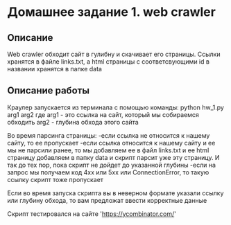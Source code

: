 # Домашнее задание 1. web crawler
## Описание
Web crawler обходит сайт в гулибну и скачивает его страницы.
Ссылки хранятся в файле links.txt, а html страницы с соответсвующими id в названии хранятся в папке data

## Описание работы
Краулер запускается из терминала с помощью команды:
python hw_1.py arg1 arg2
где arg1 - это ссылка на сайт, который мы собираемся обходить
    arg2 - глубина обхода этого сайта

Во время парсинга страницы:
    -если ссылка не относится к нашему сайту, то ее пропускает
    -если ссылка относится к нашему сайту и ее мы не парсили ранее, то мы добавляем ее в файл links.txt и ее html страницу добавляем в папку data и скрипт парсит уже эту страницу. И так до тех пор, пока скрипт не дойдет до указанной глубины
    -если на запрос мы получаем код 4хх или 5хх или ConnectionError, то такую ссылку скрипт тоже пропускает

Если во время запуска скрипта вы в неверном формате указали ссылку или глубину обхода, то вам предложат ввести корректные данные

Скрипт тестировался на сайте 'https://ycombinator.com/'
